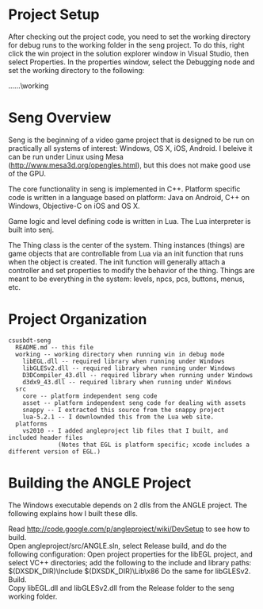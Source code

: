 Project Setup
=============

After checking out the project code, you need to set the working directory
for debug runs to the working folder in the seng project.  To do this, right
click the win project in the solution explorer window in Visual Studio, then
select Properties.  In the properties window, select the Debugging node
and set the working directory to the following:

   ..\..\..\working

Seng Overview
=============

Seng is the beginning of a video game project that is designed to be run on
practically all systems of interest: Windows, OS X, iOS, Android.  I beleive
it can be run under Linux using Mesa (http://www.mesa3d.org/opengles.html),
but this does not make good use of the GPU.

The core functionality in seng is implemented in C++.  Platform specific 
code is written in a language based on platform: Java on Android, C++ on
Windows, Objective-C on iOS and OS X.  

Game logic and level defining code is written in Lua.  The Lua interpreter 
is built into senj.

The Thing class is the center of the system.  Thing instances (things) are
game objects that are controllable from Lua via an init function that runs
when the object is created.  The init function will generally attach a
controller and set properties to modify the behavior of the thing.  Things
are meant to be everything in the system: levels, npcs, pcs, buttons,
menus, etc.

Project Organization
====================

    csusbdt-seng
	  README.md -- this file
      working -- working directory when running win in debug mode
        libEGL.dll -- required library when running under Windows
        libGLESv2.dll -- required library when running under Windows
		D3DCompiler_43.dll -- required library when running under Windows
		d3dx9_43.dll -- required library when running under Windows
	  src
	    core -- platform independent seng code
		asset -- platform independent seng code for dealing with assets
		snappy -- I extracted this source from the snappy project
	    lua-5.2.1 -- I downlownded this from the Lua web site.
	  platforms
	    vs2010 -- I added angleproject lib files that I built, and included header files
		          (Notes that EGL is platform specific; xcode includes a different version of EGL.)

Building the ANGLE Project
==========================
The Windows executable depends on 2 dlls from the ANGLE project.  The following
explains how I built these dlls.

  Read http://code.google.com/p/angleproject/wiki/DevSetup to see how to build.  
  Open angleproject/src/ANGLE.sln, select Release build, and do the following configuration:
     Open project properties for the libEGL project, and select VC++ directories; 
	 add the following to the include and library paths:
	    $(DXSDK_DIR)\Include
		$(DXSDK_DIR)\Lib\x86
	Do the same for libGLESv2.
	Build.	
  Copy libEGL.dll and libGLESv2.dll from the Release folder to the seng working folder.

